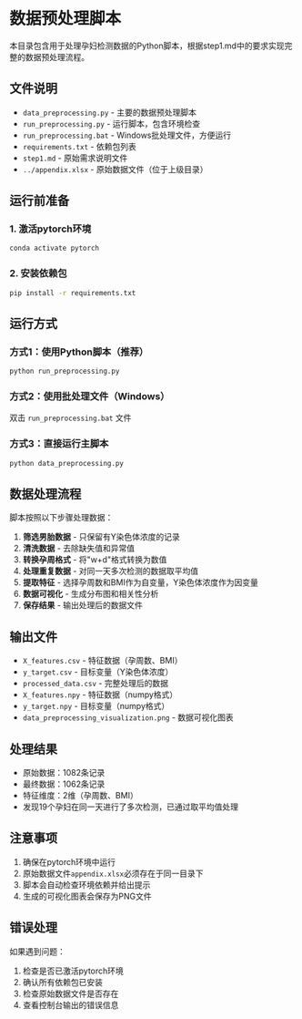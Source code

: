 # 数据预处理脚本

本目录包含用于处理孕妇检测数据的Python脚本，根据step1.md中的要求实现完整的数据预处理流程。

## 文件说明

- `data_preprocessing.py` - 主要的数据预处理脚本
- `run_preprocessing.py` - 运行脚本，包含环境检查
- `run_preprocessing.bat` - Windows批处理文件，方便运行
- `requirements.txt` - 依赖包列表
- `step1.md` - 原始需求说明文件
- `../appendix.xlsx` - 原始数据文件（位于上级目录）

## 运行前准备

### 1. 激活pytorch环境
```bash
conda activate pytorch
```

### 2. 安装依赖包
```bash
pip install -r requirements.txt
```

## 运行方式

### 方式1：使用Python脚本（推荐）
```bash
python run_preprocessing.py
```

### 方式2：使用批处理文件（Windows）
双击 `run_preprocessing.bat` 文件

### 方式3：直接运行主脚本
```bash
python data_preprocessing.py
```

## 数据处理流程

脚本按照以下步骤处理数据：

1. **筛选男胎数据** - 只保留有Y染色体浓度的记录
2. **清洗数据** - 去除缺失值和异常值
3. **转换孕周格式** - 将"w+d"格式转换为数值
4. **处理重复数据** - 对同一天多次检测的数据取平均值
5. **提取特征** - 选择孕周数和BMI作为自变量，Y染色体浓度作为因变量
6. **数据可视化** - 生成分布图和相关性分析
7. **保存结果** - 输出处理后的数据文件

## 输出文件

- `X_features.csv` - 特征数据（孕周数、BMI）
- `y_target.csv` - 目标变量（Y染色体浓度）
- `processed_data.csv` - 完整处理后的数据
- `X_features.npy` - 特征数据（numpy格式）
- `y_target.npy` - 目标变量（numpy格式）
- `data_preprocessing_visualization.png` - 数据可视化图表

## 处理结果

- 原始数据：1082条记录
- 最终数据：1062条记录
- 特征维度：2维（孕周数、BMI）
- 发现19个孕妇在同一天进行了多次检测，已通过取平均值处理

## 注意事项

1. 确保在pytorch环境中运行
2. 原始数据文件`appendix.xlsx`必须存在于同一目录下
3. 脚本会自动检查环境依赖并给出提示
4. 生成的可视化图表会保存为PNG文件

## 错误处理

如果遇到问题：
1. 检查是否已激活pytorch环境
2. 确认所有依赖包已安装
3. 检查原始数据文件是否存在
4. 查看控制台输出的错误信息
